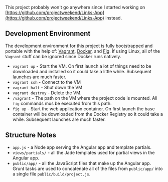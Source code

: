 This project probably won't go anywhere since I started working on [https://github.com/projectweekend/Links-App](https://github.com/projectweekend/Links-App) instead.

## Development Environment

The development environment for this project is fully bootstrapped and portable with the help of: [Vagrant](http://www.vagrantup.com/), [Docker](https://www.docker.com/), and [Fig](http://orchardup.github.io/fig/index.html). If using Linux, all of the `Vagrant` stuff can be ignored since Docker runs natively.

* `vagrant up` - Start the VM. On first launch a lot of things need to be downloaded and installed so it could take a little while. Subsequent launches are much faster.
* `vagrant ssh` - Connect to the VM
* `vagrant halt` - Shut down the VM
* `vagrant destroy` - Delete the VM.
* `/vagrant` - The path on the VM where the project code is mounted. All `fig` commands mus be executed from this path.
* `fig up` - Start the web application container. On first launch the base container will be downloaded from the Docker Registry so it could take a while. Subsequent launches are much faster.

## Structure Notes

* `app.js` - a Node app serving the Angular app and template partials.
* `views/partials/` - all the Jade templates used for partial views in the Angular app.
* `public/app/` - all the JavaScript files that make up the Angular app. Grunt tasks are used to concatenate all of the files from `public/app/` into a single file `public/build/project.js`.
